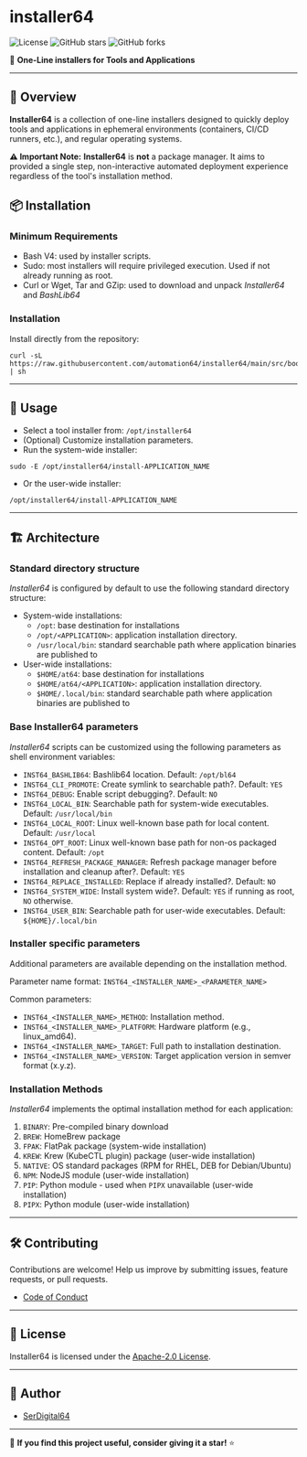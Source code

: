 # installer64

![License](https://img.shields.io/github/license/automation64/installer64)
![GitHub stars](https://img.shields.io/github/stars/automation64/installer64?style=social)
![GitHub forks](https://img.shields.io/github/forks/automation64/installer64?style=social)

🚀 **One-Line installers for Tools and Applications**

---

## 📌 Overview

**Installer64** is a collection of one-line installers designed to quickly deploy tools and applications in ephemeral environments (containers, CI/CD runners, etc.), and regular operating systems.

**⚠️ Important Note:** **Installer64** is **not** a package manager. It aims to provided a single step, non-interactive automated deployment experience regardless of the tool's installation method.

## 📦 Installation

### Minimum Requirements

- Bash V4: used by installer scripts.
- Sudo: most installers will require privileged execution. Used if not already running as root.
- Curl or Wget, Tar and GZip: used to download and unpack _Installer64_ and _BashLib64_

### Installation

Install directly from the repository:

```shell
curl -sL https://raw.githubusercontent.com/automation64/installer64/main/src/bootstrap | sh
```

---

## 🚀 Usage

- Select a tool installer from: `/opt/installer64`
- (Optional) Customize installation parameters.
- Run the system-wide installer:

```shell
sudo -E /opt/installer64/install-APPLICATION_NAME
```

- Or the user-wide installer:

```shell
/opt/installer64/install-APPLICATION_NAME
```

---

## 🏗️ Architecture

### Standard directory structure

_Installer64_ is configured by default to use the following standard directory structure:

- System-wide installations:
  - `/opt`: base destination for installations
  - `/opt/<APPLICATION>`: application installation directory.
  - `/usr/local/bin`: standard searchable path where application binaries are published to
- User-wide installations:
  - `$HOME/at64`: base destination for installations
  - `$HOME/at64/<APPLICATION>`: application installation directory.
  - `$HOME/.local/bin`: standard searchable path where application binaries are published to

### Base Installer64 parameters

_Installer64_ scripts can be customized using the following parameters as shell environment variables:

- `INST64_BASHLIB64`: Bashlib64 location. Default: `/opt/bl64`
- `INST64_CLI_PROMOTE`: Create symlink to searchable path?. Default: `YES`
- `INST64_DEBUG`: Enable script debugging?. Default: `NO`
- `INST64_LOCAL_BIN`: Searchable path for system-wide executables. Default: `/usr/local/bin`
- `INST64_LOCAL_ROOT`: Linux well-known base path for local content. Default: `/usr/local`
- `INST64_OPT_ROOT`: Linux well-known base path for non-os packaged content. Default: `/opt`
- `INST64_REFRESH_PACKAGE_MANAGER`: Refresh package manager before installation and cleanup after?. Default: `YES`
- `INST64_REPLACE_INSTALLED`: Replace if already installed?. Default: `NO`
- `INST64_SYSTEM_WIDE`: Install system wide?. Default: `YES` if running as root, `NO` otherwise.
- `INST64_USER_BIN`: Searchable path for user-wide executables. Default: `${HOME}/.local/bin`

### Installer specific parameters

Additional parameters are available depending on the installation method.

Parameter name format: `INST64_<INSTALLER_NAME>_<PARAMETER_NAME>`

Common parameters:

- `INST64_<INSTALLER_NAME>_METHOD`: Installation method.
- `INST64_<INSTALLER_NAME>_PLATFORM`: Hardware platform (e.g., linux_amd64).
- `INST64_<INSTALLER_NAME>_TARGET`: Full path to installation destination.
- `INST64_<INSTALLER_NAME>_VERSION`: Target application version in semver format (x.y.z).

### Installation Methods

_Installer64_ implements the optimal installation method for each application:

1. `BINARY`: Pre-compiled binary download
2. `BREW`: HomeBrew package
3. `FPAK`: FlatPak package (system-wide installation)
4. `KREW`: Krew (KubeCTL plugin) package (user-wide installation)
5. `NATIVE`: OS standard packages (RPM for RHEL, DEB for Debian/Ubuntu)
6. `NPM`: NodeJS module (user-wide installation)
7. `PIP`: Python module - used when `PIPX` unavailable (user-wide installation)
8. `PIPX`: Python module (user-wide installation)

---

## 🛠 Contributing

Contributions are welcome! Help us improve by submitting issues, feature requests, or pull requests.

- [Code of Conduct](https://github.com/automation64/installer64/blob/main/CODE_OF_CONDUCT.md)

---

## 📜 License

Installer64 is licensed under the [Apache-2.0 License](https://www.apache.org/licenses/LICENSE-2.0.txt).

---

## 👤 Author

- [SerDigital64](https://github.com/serdigital64)

---

🌟 **If you find this project useful, consider giving it a star!** ⭐
